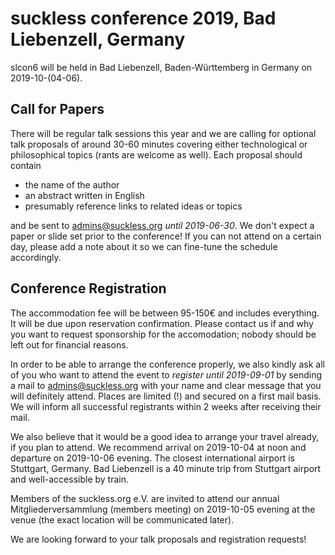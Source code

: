 suckless conference 2019, Bad Liebenzell, Germany
=================================================

slcon6 will be held in Bad Liebenzell, Baden-Württemberg in Germany on
2019-10-(04-06).

Call for Papers
---------------

There will be regular talk sessions this year and we are calling for
optional talk proposals of around 30-60 minutes covering either
technological or philosophical topics (rants are welcome as well). Each
proposal should contain

* the name of the author
* an abstract written in English
* presumably reference links to related ideas or topics

and be sent to [admins@suckless.org](mailto:admins@suckless.org)
_until 2019-06-30_. We don't expect a paper or slide set prior to the
conference! If you can not attend on a certain day, please add a note
about it so we can fine-tune the schedule accordingly.

Conference Registration
-----------------------

The accommodation fee will be between 95-150€ and includes everything.
It will be due upon reservation confirmation.
Please contact us if and why you want to request sponsorship for the
accomodation; nobody should be left out for financial reasons.

In order to be able to arrange the conference properly, we also kindly
ask all of you who want to attend the event to _register until
2019-09-01_ by sending a mail to
[admins@suckless.org](mailto:admins@suckless.org)
with your name and clear message that you will definitely attend.
Places are limited (!) and secured on a first mail basis. We will inform
all successful registrants within 2 weeks after receiving their
mail.

We also believe that it would be a good idea to arrange your travel
already, if you plan to attend. We recommend arrival on 2019-10-04 at
noon and departure on 2019-10-06 evening.
The closest international airport is Stuttgart, Germany. Bad Liebenzell
is a 40 minute trip from Stuttgart airport and well-accessible by train.

Members of the suckless.org e.V. are invited to attend our annual
Mitgliederversammlung (members meeting) on 2019-10-05 evening at the
venue (the exact location will be communicated later).

We are looking forward to your talk proposals and registration requests!
